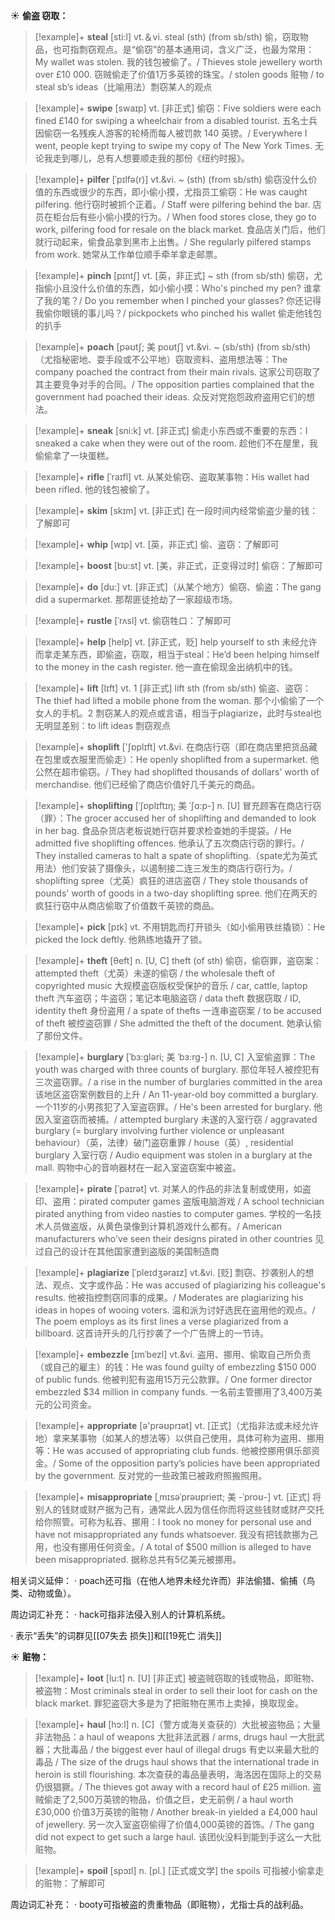 ☀ <span class="category">**偷盗 窃取：**</span>
>[!example]+ <span class="vocabulary">**steal**</span> [sti:l] 
> <span class="definition">vt.＆vi. steal (sth) (from sb/sth) 偷，窃取物品，也可指剽窃观点。是“偷窃”的基本通用词，含义广泛，也最为常用：</span>My wallet was stolen. 我的钱包被偷了。/ Thieves stole jewellery worth over £10 000. 窃贼偷走了价值1万多英镑的珠宝。/ stolen goods 赃物 / to steal sb’s ideas（比喻用法）剽窃某人的观点
                      
>[!example]+ <span class="vocabulary">**swipe**</span> [swaɪp]
> <span class="definition">vt. [非正式] 偷窃：</span>Five soldiers were each fined £140 for swiping a wheelchair from a disabled tourist. 五名士兵因偷窃一名残疾人游客的轮椅而每人被罚款 140 英镑。/ Everywhere I went, people kept trying to swipe my copy of The New York Times. 无论我走到哪儿，总有人想要顺走我的那份《纽约时报》。

>[!example]+ <span class="vocabulary">**pilfer**</span> [ˈpɪlfə(r)]
> <span class="definition">vt.&vi. ~ (sth) (from sb/sth) 偷窃没什么价值的东西或很少的东西，即小偷小摸，尤指员工偷窃：</span>He was caught pilfering. 他行窃时被抓个正着。/ Staff were pilfering behind the bar. 店员在柜台后有些小偷小摸的行为。/ When food stores close, they go to work, pilfering food for resale on the black market. 食品店关门后，他们就行动起来，偷食品拿到黑市上出售。/ She regularly pilfered stamps from work. 她常从工作单位顺手牵羊拿走邮票。
                       
>[!example]+ <span class="vocabulary">**pinch**</span> [pɪntʃ]
> <span class="definition">vt. [英，非正式] ~ sth (from sb/sth) 偷窃，尤指偷小且没什么价值的东西，如小偷小摸：</span>Who's pinched my pen? 谁拿了我的笔？/ Do you remember when I pinched your glasses? 你还记得我偷你眼镜的事儿吗？/ pickpockets who pinched his wallet 偷走他钱包的扒手

>[!example]+ <span class="vocabulary">**poach**</span> [pəʊtʃ; 美 poʊtʃ]
> <span class="definition">vt.&vi. ~ (sb/sth) (from sb/sth)（尤指秘密地、耍手段或不公平地）窃取资料、盗用想法等：</span>The company poached the contract from their main rivals. 这家公司窃取了其主要竞争对手的合同。/ The opposition parties complained that the government had poached their ideas. 众反对党抱怨政府盗用它们的想法。           

>[!example]+ <span class="vocabulary">**sneak**</span> [sni:k]
> <span class="definition">vt. [非正式] 偷走小东西或不重要的东西：</span>I sneaked a cake when they were out of the room. 趁他们不在屋里，我偷偷拿了一块蛋糕。          

>[!example]+ <span class="vocabulary">**rifle**</span> [ˈraɪfl]
> <span class="definition">vt. 从某处偷窃、盗取某事物：</span>His wallet had been rifled. 他的钱包被偷了。
            
>[!example]+ <span class="vocabulary">**skim**</span> [skɪm]
> <span class="definition">vt. [非正式] 在一段时间内经常偷盗少量的钱：</span>了解即可          
           
>[!example]+ <span class="vocabulary">**whip**</span> [wɪp]
> <span class="definition">vt. [英，非正式] 偷、盗窃：</span>了解即可
           
>[!example]+ <span class="vocabulary">**boost**</span> [bu:st]
> <span class="definition">vt. [美，非正式，正变得过时] 偷窃：</span>了解即可

>[!example]+ <span class="vocabulary">**do**</span> [du:] 
> <span class="definition">vt. [非正式]（从某个地方）偷窃、偷盗：</span>The gang did a supermarket. 那帮匪徒抢劫了一家超级市场。
           
>[!example]+ <span class="vocabulary">**rustle**</span> [ˈrʌsl]
> <span class="definition">vt. 偷窃牲口：</span>了解即可

>[!example]+ <span class="vocabulary">**help**</span> [help] 
> <span class="definition">vt. [非正式，贬] help yourself to sth 未经允许而拿走某东西，即偷盗，窃取，相当于steal：</span>He’d been helping himself to the money in the cash register. 他一直在偷现金出纳机中的钱。

>[!example]+ <span class="vocabulary">**lift**</span> [lɪft] 
> <span class="definition">vt. 1 [非正式] lift sth (from sb/sth) 偷盗、盗窃：</span>The thief had lifted a mobile phone from the woman. 那个小偷偷了一个女人的手机。<span class="definition">2 剽窃某人的观点或言语，相当于plagiarize，此时与steal也无明显差别：</span>to lift ideas 剽窃观点

>[!example]+ <span class="vocabulary">**shoplift**</span> ['ʃɒplɪft]
> <span class="definition">vt.&vi. 在商店行窃（即在商店里把货品藏在包里或衣服里而偷走）：</span>He openly shoplifted from a supermarket. 他公然在超市偷窃。/ They had shoplifted thousands of dollars' worth of merchandise. 他们已经偷了商店价值好几千美元的商品。
           
>[!example]+ <span class="vocabulary">**shoplifting**</span> [ˈʃɒplɪftɪŋ; 美 ˈʃɑ:p-]
> <span class="definition">n. [U] 冒充顾客在商店行窃（罪）：</span>The grocer accused her of shoplifting and demanded to look in her bag. 食品杂货店老板说她行窃并要求检查她的手提袋。/ He admitted five shoplifting offences. 他承认了五次商店行窃的罪行。/ They installed cameras to halt a spate of shoplifting.（spate尤为英式用法）他们安装了摄像头，以遏制接二连三发生的商店行窃行为。/ shoplifting spree（尤英）疯狂的进店盗窃 / They stole thousands of pounds' worth of goods in a two-day shoplifting spree. 他们在两天的疯狂行窃中从商店偷取了价值数千英镑的商品。

>[!example]+ <span class="vocabulary">**pick**</span> [pɪk] 
> <span class="definition">vt. 不用钥匙而打开锁头（如小偷用铁丝撬锁）：</span>He picked the lock deftly. 他熟练地撬开了锁。

>[!example]+ <span class="vocabulary">**theft**</span> [θeft] 
> <span class="definition">n. [U, C] theft (of sth) 偷窃，偷窃罪，盗窃案：</span>attempted theft（尤英）未遂的偷窃 / the wholesale theft of copyrighted music 大规模盗窃版权受保护的音乐 / car, cattle, laptop theft 汽车盗窃；牛盗窃；笔记本电脑盗窃 / data theft 数据窃取 / ID, identity theft 身份盗用 / a spate of thefts 一连串盗窃案 / to be accused of theft 被控盗窃罪 / She admitted the theft of the document. 她承认偷了那份文件。
                      
>[!example]+ <span class="vocabulary">**burglary**</span> [ˈbɜ:gləri; 美 ˈbɜ:rg-]
> <span class="definition">n. [U, C] 入室偷盗罪：</span>The youth was charged with three counts of burglary. 那位年轻人被控犯有三次盗窃罪。/ a rise in the number of burglaries committed in the area 该地区盗窃案例数目的上升 / An 11-year-old boy committed a burglary. 一个11岁的小男孩犯了入室盗窃罪。/ He's been arrested for burglary. 他因入室盗窃而被捕。/ attempted burglary 未遂的入室行窃 / aggravated burglary (= burglary involving further violence or unpleasant behaviour）（英，法律）破门盗窃重罪 / house（英）, residential burglary 入室行窃 / Audio equipment was stolen in a burglary at the mall. 购物中心的音响器材在一起入室盗窃案中被盗。

>[!example]+ <span class="vocabulary">**pirate**</span> [ˈpaɪrət]
> <span class="definition">vt. 对某人的作品的非法复制或使用，如盗印、盗用：</span>pirated computer games 盗版电脑游戏 / A school technician pirated anything from video nasties to computer games. 学校的一名技术人员做盗版，从黄色录像到计算机游戏什么都有。/ American manufacturers who've seen their designs pirated in other countries 见过自己的设计在其他国家遭到盗版的美国制造商
           
>[!example]+ <span class="vocabulary">**plagiarize**</span> [ˈpleɪdʒəraɪz]
> <span class="definition">vt.&vi. [贬] 剽窃、抄袭别人的想法、观点、文字或作品：</span>He was accused of plagiarizing his colleague's results. 他被指控剽窃同事的成果。/ Moderates are plagiarizing his ideas in hopes of wooing voters. 温和派为讨好选民在盗用他的观点。/ The poem employs as its first lines a verse plagiarized from a billboard. 这首诗开头的几行抄袭了一个广告牌上的一节诗。

>[!example]+ <span class="vocabulary">**embezzle**</span> [ɪmˈbezl]
> <span class="definition">vt.&vi. 盗用、挪用、偷取自己所负责（或自己的雇主）的钱：</span>He was found guilty of embezzling $150 000 of public funds. 他被判犯有盗用15万元公款罪。/ One former director embezzled $34 million in company funds. 一名前主管挪用了3,400万美元的公司资金。

>[!example]+ <span class="vocabulary">**appropriate**</span> [ə'prəʊprɪət] 
> <span class="definition">vt. [正式]（尤指非法或未经允许地）拿来某事物（如某人的想法等）以供自己使用，具体可称为盗用、挪用等：</span>He was accused of appropriating club funds. 他被控挪用俱乐部资金。/ Some of the opposition party’s policies have been appropriated by the government. 反对党的一些政策已被政府照搬照用。
           
>[!example]+ <span class="vocabulary">**misappropriate**</span> [ˌmɪsəˈprəʊprieɪt; 美 -ˈproʊ-]
> <span class="definition">vt. [正式] 将别人的钱财或财产据为己有，通常此人因为信任你而将这些钱财或财产交托给你照管。可称为私吞、挪用：</span>I took no money for personal use and have not misappropriated any funds whatsoever. 我没有把钱款挪为己用，也没有挪用任何资金。/ A total of $500 million is alleged to have been misappropriated. 据称总共有5亿美元被挪用。

相关词义延伸：
· poach还可指（在他人地界未经允许而）非法偷猎、偷捕（鸟类、动物或鱼）。

周边词汇补充：
· hack可指非法侵入别人的计算机系统。

· 表示“丢失”的词群见[[07失去 损失]]和[[19死亡 消失]]

☀ <span class="category">**赃物：**</span>
>[!example]+ <span class="vocabulary">**loot**</span> [lu:t]
> <span class="definition">n. [U] [非正式] 被盗贼窃取的钱或物品，即赃物、被盗物：</span>Most criminals steal in order to sell their loot for cash on the black market. 罪犯盗窃大多是为了把赃物在黑市上卖掉，换取现金。
           
>[!example]+ <span class="vocabulary">**haul**</span> [hɔ:l]
> <span class="definition">n. [C]（警方或海关查获的）大批被盗物品；大量非法物品：</span>a haul of weapons 大批非法武器 / arms, drugs haul 一大批武器；大批毒品 / the biggest ever haul of illegal drugs 有史以来最大批的毒品 / The size of the drugs haul shows that the international trade in heroin is still flourishing. 本次查获的毒品量表明，海洛因在国际上的交易仍很猖獗。/ The thieves got away with a record haul of £25 million. 盗贼偷走了2,500万英镑的物品，价值之巨，史无前例 / a haul worth £30,000 价值3万英镑的赃物 / Another break-in yielded a £4,000 haul of jewellery. 另一次入室盗窃偷得了价值4,000英镑的首饰。/ The gang did not expect to get such a large haul. 该团伙没料到能到手这么一大批赃物。
           
>[!example]+ <span class="vocabulary">**spoil**</span> [spɔɪl]
> <span class="definition">n. [pl.] [正式或文学] the spoils 可指被小偷拿走的赃物：</span>了解即可

周边词汇补充：
· booty可指被盗的贵重物品（即赃物），尤指士兵的战利品。






